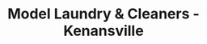 ---
title: "Model Laundry & Cleaners - Kenansville"
url: /kenansville/model-laundry-und-cleaners-kenansville/
shop: Wäscherei
---
